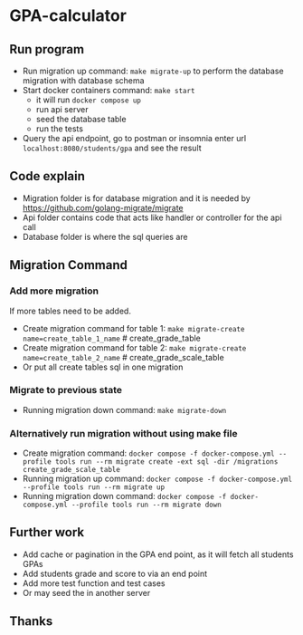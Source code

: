 # GPA-calculator

## Run program

- Run migration up command: `make migrate-up` to perform the database migration with database schema
- Start docker containers command: `make start`
  - it will run `docker compose up`
  - run api server
  - seed the database table
  - run the tests
- Query the api endpoint, go to postman or insomnia enter url `localhost:8080/students/gpa` and see the result

## Code explain

- Migration folder is for database migration and it is needed by https://github.com/golang-migrate/migrate
- Api folder contains code that acts like handler or controller for the api call
- Database folder is where the sql queries are

## Migration Command

### Add more migration

If more tables need to be added.

- Create migration command for table 1: `make migrate-create name=create_table_1_name` # create_grade_table
- Create migration command for table 2: `make migrate-create name=create_table_2_name` # create_grade_scale_table
- Or put all create tables sql in one migration

### Migrate to previous state

- Running migration down command: `make migrate-down`

### Alternatively run migration without using make file

- Create migration command: `docker compose -f docker-compose.yml --profile tools run --rm migrate create -ext sql -dir /migrations create_grade_scale_table`
- Running migration up command: `docker compose -f docker-compose.yml --profile tools run --rm migrate up`
- Running migration down command: `docker compose -f docker-compose.yml --profile tools run --rm migrate down`

## Further work

- Add cache or pagination in the GPA end point, as it will fetch all students GPAs
- Add students grade and score to via an end point
- Add more test function and test cases
- Or may seed the in another server

## Thanks
